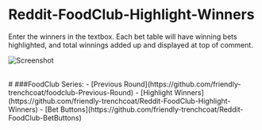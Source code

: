 # Reddit-FoodClub-Highlight-Winners
Enter the winners in the textbox. Each bet table will have winning bets highlighted, and total winnings added up and displayed at top of comment.

![Screenshot](http://i.imgur.com/7CDSJXz.png "Screenshot")

<br>
#
###FoodClub Series:
- [Previous Round](https://github.com/friendly-trenchcoat/foodclub-Previous-Round)
- [Highlight Winners](https://github.com/friendly-trenchcoat/Reddit-FoodClub-Highlight-Winners)
- [Bet Buttons](https://github.com/friendly-trenchcoat/Reddit-FoodClub-BetButtons)
